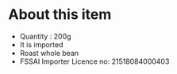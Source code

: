# **About this item**

- Quantity : 200g
- It is imported
- Roast whole bean
- FSSAI Importer Licence no: 21518084000403
